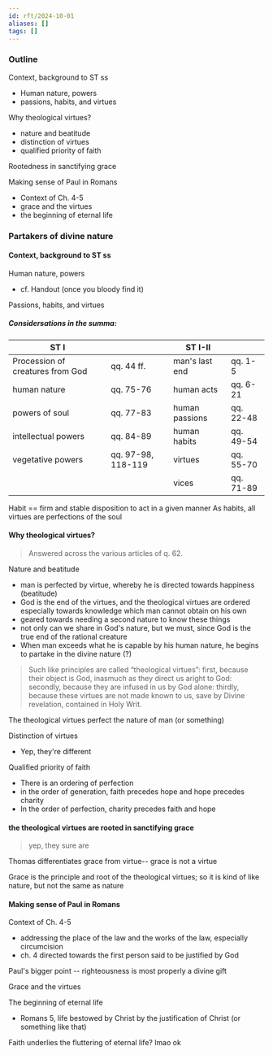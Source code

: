 ```yaml
---
id: rft/2024-10-01
aliases: []
tags: []
---
```


### Outline
Context, background to ST ss
- Human nature, powers
- passions, habits, and virtues

Why theological virtues?
- nature and beatitude
- distinction of virtues
- qualified priority of faith

Rootedness in sanctifying grace

Making sense of Paul in Romans
- Context of Ch. 4-5
- grace and the virtues
- the beginning of eternal life

### Partakers of divine nature
#### Context, background to ST ss
Human nature, powers
- cf. Handout (once you bloody find it)

Passions, habits, and virtues

##### Considersations in the summa:

| ST I |  | ST I-II |  |
| --------------- | --------------- | --------------- | --------------- |
| Procession of creatures from God | qq. 44 ff. | man's last end | qq. 1-5 |
| human nature | qq. 75-76 | human acts | qq. 6-21 |
| powers of soul | qq. 77-83 | human passions | qq. 22-48 |
| intellectual powers | qq. 84-89 | human habits | qq. 49-54 |
| vegetative powers | qq. 97-98, 118-119 | virtues | qq. 55-70 |
| | | vices | qq. 71-89 |

Habit == firm and stable disposition to act in a given manner
As habits, all virtues are perfections of the soul


#### Why theological virtues?
> Answered across the various articles of q. 62.

Nature and beatitude
- man is perfected by virtue, whereby he is directed towards happiness (beatitude)
- God is the end of the virtues, and the theological virtues are ordered
especially towards knowledge which man cannot obtain on his own
- geared towards needing a second nature to know these things
- not only can we share in God's nature, but we must, since God is the true end
of the rational creature
- When man exceeds what he is capable by his human nature, he begins to partake
in the divine nature (?)

> Such like principles are called “theological virtues”: first, because their
> object is God, inasmuch as they direct us aright to God: secondly, because
> they are infused in us by God alone: thirdly, because these virtues are not
> made known to us, save by Divine revelation, contained in Holy Writ. 

The theological virtues perfect the nature of man (or something)

Distinction of virtues
- Yep, they're different

Qualified priority of faith
- There is an ordering of perfection
- in the order of generation, faith precedes hope and hope precedes charity
- In the order of perfection, charity precedes faith and hope


#### the theological virtues are rooted in sanctifying grace
> yep, they sure are

Thomas differentiates grace from virtue-- grace is not a virtue

Grace is the principle and root of the theological virtues; so it is kind of
like nature, but not the same as nature

#### Making sense of Paul in Romans
Context of Ch. 4-5
- addressing the place of the law and the works of the law, especially
circumcision 
- ch. 4 directed towards the first person said to be justified by God

Paul's bigger point -- righteousness is most properly a divine gift

Grace and the virtues

The beginning of eternal life
- Romans 5, life bestowed by Christ by the justification of Christ (or something
like that)

Faith underlies the fluttering of eternal life? lmao ok


















